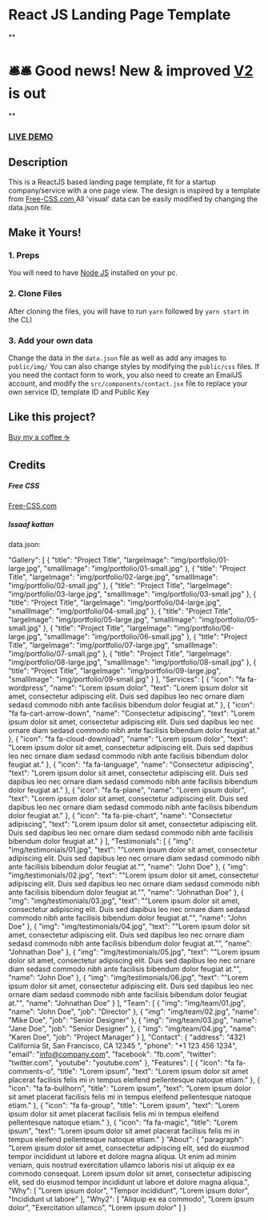 # React JS Landing Page Template

**

# 🛎️🛎️ Good news! New & improved [V2](https://github.com/issaafalkattan/react-landing-page-template-2021) is out  

**


### <a href="https://react-landing-page-template-93ne.vercel.app/">LIVE DEMO</a> 

## Description
This is a ReactJS based landing page template, fit for a startup company/service with a one page view. The design is inspired by a template from <a href="https://www.free-css.com/assets/files/free-css-templates/preview/page234/interact/">Free-CSS.com </a>
All 'visual' data can be easily modified by changing the data.json file.

## Make it Yours!
### 1. Preps
You will need to have <a href="https://nodejs.org/">Node JS</a> installed on your pc. 

### 2. Clone Files
After cloning the files, you will have to run ```yarn``` followed by ```yarn start``` in the CLI
### 3. Add your own data 
Change the data in the ```data.json``` file as well as add any images to ```public/img/```
You can also change styles by modifying the ```public/css``` files.
If you need the contact form to work, you also need to create an EmailJS account, and modify the ```src/components/contact.jsx``` file to replace your own service ID, template ID and Public Key

## Like this project?
<a href="https://www.buymeacoffee.com/issaaf">Buy my a coffee ☕️</a>

## Credits
##### Free CSS 
<a href="https://www.free-css.com/assets/files/free-css-templates/preview/page234/interact/">Free-CSS.com </a>

##### Issaaf kattan







data.json:

  "Gallery": [
    {
      "title": "Project Title",
      "largeImage": "img/portfolio/01-large.jpg",
      "smallImage": "img/portfolio/01-small.jpg"
    },
    {
      "title": "Project Title",
      "largeImage": "img/portfolio/02-large.jpg",
      "smallImage": "img/portfolio/02-small.jpg"
    },
    {
      "title": "Project Title",
      "largeImage": "img/portfolio/03-large.jpg",
      "smallImage": "img/portfolio/03-small.jpg"
    },
    {
      "title": "Project Title",
      "largeImage": "img/portfolio/04-large.jpg",
      "smallImage": "img/portfolio/04-small.jpg"
    },
    {
      "title": "Project Title",
      "largeImage": "img/portfolio/05-large.jpg",
      "smallImage": "img/portfolio/05-small.jpg"
    },
    {
      "title": "Project Title",
      "largeImage": "img/portfolio/06-large.jpg",
      "smallImage": "img/portfolio/06-small.jpg"
    },
    {
      "title": "Project Title",
      "largeImage": "img/portfolio/07-large.jpg",
      "smallImage": "img/portfolio/07-small.jpg"
    },
    {
      "title": "Project Title",
      "largeImage": "img/portfolio/08-large.jpg",
      "smallImage": "img/portfolio/08-small.jpg"
    },
    {
      "title": "Project Title",
      "largeImage": "img/portfolio/09-large.jpg",
      "smallImage": "img/portfolio/09-small.jpg"
    }
  ],
  "Services": [
    {
      "icon": "fa fa-wordpress",
      "name": "Lorem ipsum dolor",
      "text": "Lorem ipsum dolor sit amet, consectetur adipiscing elit. Duis sed dapibus leo nec ornare diam sedasd commodo nibh ante facilisis bibendum dolor feugiat at."
    },
    {
      "icon": "fa fa-cart-arrow-down",
      "name": "Consectetur adipiscing",
      "text": "Lorem ipsum dolor sit amet, consectetur adipiscing elit. Duis sed dapibus leo nec ornare diam sedasd commodo nibh ante facilisis bibendum dolor feugiat at."
    },
    {
      "icon": "fa fa-cloud-download",
      "name": "Lorem ipsum dolor",
      "text": "Lorem ipsum dolor sit amet, consectetur adipiscing elit. Duis sed dapibus leo nec ornare diam sedasd commodo nibh ante facilisis bibendum dolor feugiat at."
    },
    {
      "icon": "fa fa-language",
      "name": "Consectetur adipiscing",
      "text": "Lorem ipsum dolor sit amet, consectetur adipiscing elit. Duis sed dapibus leo nec ornare diam sedasd commodo nibh ante facilisis bibendum dolor feugiat at."
    },
    {
      "icon": "fa fa-plane",
      "name": "Lorem ipsum dolor",
      "text": "Lorem ipsum dolor sit amet, consectetur adipiscing elit. Duis sed dapibus leo nec ornare diam sedasd commodo nibh ante facilisis bibendum dolor feugiat at."
    },
    {
      "icon": "fa fa-pie-chart",
      "name": "Consectetur adipiscing",
      "text": "Lorem ipsum dolor sit amet, consectetur adipiscing elit. Duis sed dapibus leo nec ornare diam sedasd commodo nibh ante facilisis bibendum dolor feugiat at."
    }
  ],
  "Testimonials": [
    {
      "img": "img/testimonials/01.jpg",
      "text": "\"Lorem ipsum dolor sit amet, consectetur adipiscing elit. Duis sed dapibus leo nec ornare diam sedasd commodo nibh ante facilisis bibendum dolor feugiat at.\"",
      "name": "John Doe"
    },
    {
      "img": "img/testimonials/02.jpg",
      "text": "\"Lorem ipsum dolor sit amet, consectetur adipiscing elit. Duis sed dapibus leo nec ornare diam sedasd commodo nibh ante facilisis bibendum dolor feugiat at.\"",
      "name": "Johnathan Doe"
    },
    {
      "img": "img/testimonials/03.jpg",
      "text": "\"Lorem ipsum dolor sit amet, consectetur adipiscing elit. Duis sed dapibus leo nec ornare diam sedasd commodo nibh ante facilisis bibendum dolor feugiat at.\"",
      "name": "John Doe"
    },
    {
      "img": "img/testimonials/04.jpg",
      "text": "\"Lorem ipsum dolor sit amet, consectetur adipiscing elit. Duis sed dapibus leo nec ornare diam sedasd commodo nibh ante facilisis bibendum dolor feugiat at.\"",
      "name": "Johnathan Doe"
    },
    {
      "img": "img/testimonials/05.jpg",
      "text": "\"Lorem ipsum dolor sit amet, consectetur adipiscing elit. Duis sed dapibus leo nec ornare diam sedasd commodo nibh ante facilisis bibendum dolor feugiat at.\"",
      "name": "John Doe"
    },
    {
      "img": "img/testimonials/06.jpg",
      "text": "\"Lorem ipsum dolor sit amet, consectetur adipiscing elit. Duis sed dapibus leo nec ornare diam sedasd commodo nibh ante facilisis bibendum dolor feugiat at.\"",
      "name": "Johnathan Doe"
    }
  ],
  "Team": [
    {
      "img": "img/team/01.jpg",
      "name": "John Doe",
      "job": "Director"
    },
    {
      "img": "img/team/02.jpg",
      "name": "Mike Doe",
      "job": "Senior Designer"
    },
    {
      "img": "img/team/03.jpg",
      "name": "Jane Doe",
      "job": "Senior Designer"
    },
    {
      "img": "img/team/04.jpg",
      "name": "Karen Doe",
      "job": "Project Manager"
    }
  ],
  "Contact": {
    "address": "4321 California St, San Francisco, CA 12345 ",
    "phone": "+1 123 456 1234",
    "email": "info@company.com",
    "facebook": "fb.com",
    "twitter": "twitter.com",
    "youtube": "youtube.com"
  },
  "Features": [
    {
      "icon": "fa fa-comments-o",
      "title": "Lorem ipsum",
      "text": "Lorem ipsum dolor sit amet placerat facilisis felis mi in tempus eleifend pellentesque natoque etiam."
    },
    {
      "icon": "fa fa-bullhorn",
      "title": "Lorem ipsum",
      "text": "Lorem ipsum dolor sit amet placerat facilisis felis mi in tempus eleifend pellentesque natoque etiam."
    },
    {
      "icon": "fa fa-group",
      "title": "Lorem ipsum",
      "text": "Lorem ipsum dolor sit amet placerat facilisis felis mi in tempus eleifend pellentesque natoque etiam."
    },
    {
      "icon": "fa fa-magic",
      "title": "Lorem ipsum",
      "text": "Lorem ipsum dolor sit amet placerat facilisis felis mi in tempus eleifend pellentesque natoque etiam."
    }
  "About": {
    "paragraph": "Lorem ipsum dolor sit amet, consectetur adipiscing elit, sed do eiusmod tempor incididunt ut labore et dolore magna aliqua. Ut enim ad minim veniam, quis nostrud exercitation ullamco laboris nisi ut aliquip ex ea commodo consequat. Lorem ipsum dolor sit amet, consectetur adipiscing elit, sed do eiusmod tempor incididunt ut labore et dolore magna aliqua.",
    "Why": [
      "Lorem ipsum dolor",
      "Tempor incididunt",
      "Lorem ipsum dolor",
      "Incididunt ut labore"
    ],
    "Why2": [
      "Aliquip ex ea commodo",
      "Lorem ipsum dolor",
      "Exercitation ullamco",
      "Lorem ipsum dolor"
    ]
  }